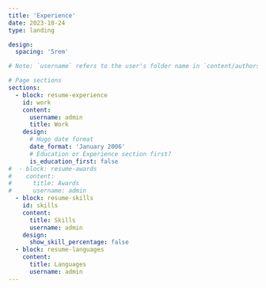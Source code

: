 ```yaml
---
title: 'Experience'
date: 2023-10-24
type: landing

design:
  spacing: '5rem'

# Note: `username` refers to the user's folder name in `content/authors/`

# Page sections
sections:
  - block: resume-experience
    id: work
    content:
      username: admin
      title: Work
    design:
      # Hugo date format
      date_format: 'January 2006'
      # Education or Experience section first?
      is_education_first: false
#  - block: resume-awards
#    content:
#      title: Awards
#      username: admin
  - block: resume-skills
    id: skills
    content:
      title: Skills
      username: admin
    design:
      show_skill_percentage: false
  - block: resume-languages
    content:
      title: Languages
      username: admin
---
```

